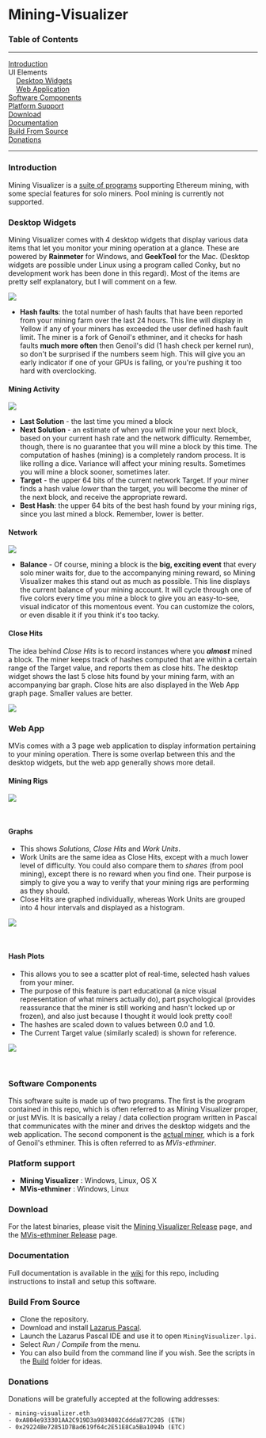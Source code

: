 # Mining-Visualizer

### Table of Contents

----------

[Introduction](#introduction)  
UI Elements  
&nbsp;&nbsp;&nbsp;&nbsp;[Desktop Widgets](#desktop-widgets)  
&nbsp;&nbsp;&nbsp;&nbsp;[Web Application](#web-app)  
[Software Components](#software-components)  
[Platform Support](#platform-support)  
[Download](#download)  
[Documentation](#documentation)  
[Build From Source](#build-from-source)  
[Donations](#donations)  


----------

### Introduction

Mining Visualizer is a [suite of programs](#software-components) supporting Ethereum mining, with some special features for solo miners.  Pool mining is currently not supported.

### Desktop Widgets

Mining Visualizer comes with 4 desktop widgets that display various data items that let you monitor your mining operation at a glance.  These are powered by **Rainmeter** for Windows, and **GeekTool** for the Mac.  (Desktop widgets are possible under Linux using a program called Conky, but no development work has been done in this regard).  Most of the items are pretty self explanatory, but I will comment on a few.

![](https://github.com/mining-visualizer/Mining-Visualizer/wiki/images/widget_miners.png)


* **Hash faults**: the total number of hash faults that have been reported from your mining farm over the last 24 hours.  This line will display in Yellow if any of your miners has exceeded the user defined hash fault limit.  The miner is a fork of Genoil's ethminer, and it checks for hash faults **much more often** then Genoil's did (1 hash check per kernel run), so don't be surprised if the numbers seem high.  This will give you an early indicator if one of your GPUs is failing, or you're pushing it too hard with overclocking.


#### Mining Activity

![](https://github.com/mining-visualizer/Mining-Visualizer/wiki/images/widget_activity.png)

* **Last Solution** - the last time you mined a block
* **Next Solution** - an estimate of when you will mine your next block, based on your current hash rate and the network difficulty. Remember,  though, there is no guarantee that you will mine a block by this time.  The computation of hashes (mining) is a completely random process.  It is like rolling a dice.  Variance will affect your mining results.  Sometimes you will mine a block sooner,  sometimes later.
* **Target** - the upper 64 bits of the current network Target.  If your miner finds a hash value *lower* than the target, you will become the miner of the next block, and receive the appropriate reward.     
* **Best Hash**: the upper 64 bits of the best hash found by your mining rigs, since you last mined a block. Remember, lower is better.


#### Network

![](https://github.com/mining-visualizer/Mining-Visualizer/wiki/images/widget_network.gif)

* **Balance** - Of course, mining a block is the **big, exciting event** that every solo miner waits for, due to the accompanying mining reward, so Mining Visualizer makes this stand out as much as possible. This line displays the current balance of your mining account.  It will cycle through one of five colors every time you mine a block to give you an easy-to-see, visual indicator of this momentous event.  You can customize the colors, or even disable it if you think it's too tacky.


#### Close Hits

The idea behind *Close Hits* is to record instances where you ***almost*** mined a block.  The miner keeps track of hashes computed that are within a certain range of the Target value, and reports them as close hits. The desktop widget shows the last 5 close hits found by your mining farm, with an accompanying bar graph.  Close hits are also displayed in the Web App graph page. Smaller values are better.

![](https://github.com/mining-visualizer/Mining-Visualizer/wiki/images/widget_closehits.png)


### Web App

MVis comes with a 3 page web application to display information pertaining to your mining operation.  There is some overlap between this and the desktop widgets, but the web app  generally shows more detail.

#### Mining Rigs

![](https://github.com/mining-visualizer/Mining-Visualizer/wiki/images/web_app_miners2.png)

<br>

#### Graphs

* This shows *Solutions*, *Close Hits* and *Work Units*. 
* Work Units are the same idea as Close Hits, except with a much lower level of difficulty.  You could also compare them to *shares* (from pool mining), except there is no reward when you find one. Their purpose is simply to give you a way to verify that your mining rigs are performing as they should.
* Close Hits are graphed individually, whereas Work Units are grouped into 4 hour intervals and displayed as a histogram.


![](https://github.com/mining-visualizer/Mining-Visualizer/wiki/images/web_app_graph.png)

<br>

#### Hash Plots

* This allows you to see a scatter plot of real-time, selected hash values from your miner.
* The purpose of this feature is part educational (a nice visual representation of what miners actually do), part psychological (provides reassurance that the miner is still working and hasn't locked up or frozen), and also just because I thought it would look pretty cool!
* The hashes are scaled down to values between 0.0 and 1.0.
* The Current Target value (similarly scaled) is shown for reference.


![](https://github.com/mining-visualizer/Mining-Visualizer/wiki/images/scatter.gif)


<br>

### Software Components

This software suite is made up of two programs.  The first is the program contained in this repo, which is often referred to as Mining Visualizer proper, or just MVis.  It is basically a relay / data collection program written in Pascal that communicates with the miner and drives the desktop widgets and the web application.  The second component is the [actual miner](https://github.com/mining-visualizer/MVis-ethminer), which is a fork of Genoil's ethminer.  This is often referred to as *MVis-ethminer*.


### Platform support

* **Mining Visualizer** : Windows, Linux, OS X
* **MVis-ethminer** : Windows, Linux

### Download

For the latest binaries, please visit the [Mining Visualizer Release](https://github.com/mining-visualizer/Mining-Visualizer/releases) page, and the [MVis-ethminer Release](https://github.com/mining-visualizer/MVis-ethminer/releases) page.

### Documentation

Full documentation is available in the [wiki](https://github.com/mining-visualizer/Mining-Visualizer/wiki) for this repo, including instructions to install and setup this software.

### Build From Source

* Clone the repository.
* Download and install [Lazarus Pascal](https://www.lazarus-ide.org).
* Launch the Lazarus Pascal IDE and use it to open `MiningVisualizer.lpi`.
* Select *Run / Compile* from the menu.
* You can also build from the command line if you wish.  See the scripts in the [Build](Build) folder for ideas.

### Donations

Donations will be gratefully accepted at the following addresses:

```
- mining-visualizer.eth
- 0xA804e933301AA2C919D3a9834082Cddda877C205 (ETH)
- 0x29224Be72851D7Bad619f64c2E51E8Ca5Ba1094b (ETC)
```
